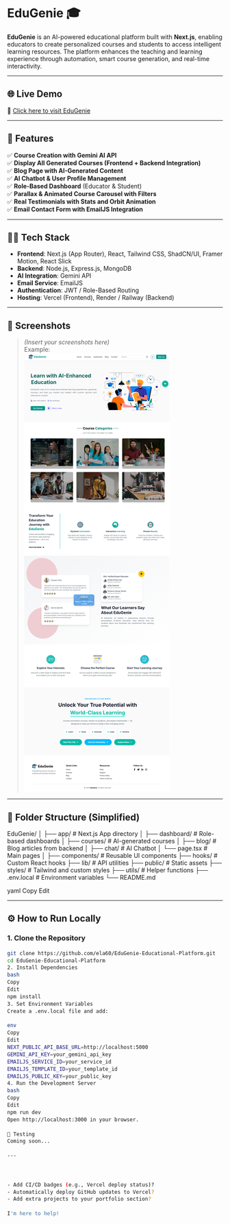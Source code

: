 # EduGenie 🎓

**EduGenie** is an AI-powered educational platform built with **Next.js**, enabling educators to create personalized courses and students to access intelligent learning resources. The platform enhances the teaching and learning experience through automation, smart course generation, and real-time interactivity.

---

## 🌐 Live Demo

🔗 [Click here to visit EduGenie](https://genies-two.vercel.app/)

---

## 🚀 Features

✅ **Course Creation with Gemini AI API**  
✅ **Display All Generated Courses (Frontend + Backend Integration)**  
✅ **Blog Page with AI-Generated Content**  
✅ **AI Chatbot & User Profile Management**  
✅ **Role-Based Dashboard** (Educator & Student)  
✅ **Parallax & Animated Course Carousel with Filters**  
✅ **Real Testimonials with Stats and Orbit Animation**  
✅ **Email Contact Form with EmailJS Integration**

---

## 🧑‍💻 Tech Stack

- **Frontend**: Next.js (App Router), React, Tailwind CSS, ShadCN/UI, Framer Motion, React Slick
- **Backend**: Node.js, Express.js, MongoDB
- **AI Integration**: Gemini API
- **Email Service**: EmailJS
- **Authentication**: JWT / Role-Based Routing
- **Hosting**: Vercel (Frontend), Render / Railway (Backend)

---

## 📸 Screenshots

> *(Insert your screenshots here)*  
> Example:  
> ![Dashboard Screenshot](./public/assets/edu.png)

---

## 📁 Folder Structure (Simplified)
EduGenie/
│
├── app/ # Next.js App directory
│ ├── dashboard/ # Role-based dashboards
│ ├── courses/ # AI-generated courses
│ ├── blog/ # Blog articles from backend
│ ├── chat/ # AI Chatbot
│ └── page.tsx # Main pages
│
├── components/ # Reusable UI components
├── hooks/ # Custom React hooks
├── lib/ # API utilities
├── public/ # Static assets
├── styles/ # Tailwind and custom styles
├── utils/ # Helper functions
├── .env.local # Environment variables
└── README.md

yaml
Copy
Edit

---

## ⚙️ How to Run Locally

### 1. Clone the Repository

```bash
git clone https://github.com/ela60/EduGenie-Educational-Platform.git
cd EduGenie-Educational-Platform
2. Install Dependencies
bash
Copy
Edit
npm install
3. Set Environment Variables
Create a .env.local file and add:

env
Copy
Edit
NEXT_PUBLIC_API_BASE_URL=http://localhost:5000
GEMINI_API_KEY=your_gemini_api_key
EMAILJS_SERVICE_ID=your_service_id
EMAILJS_TEMPLATE_ID=your_template_id
EMAILJS_PUBLIC_KEY=your_public_key
4. Run the Development Server
bash
Copy
Edit
npm run dev
Open http://localhost:3000 in your browser.

🧪 Testing
Coming soon...

---



- Add CI/CD badges (e.g., Vercel deploy status)?
- Automatically deploy GitHub updates to Vercel?
- Add extra projects to your portfolio section?

I'm here to help!


